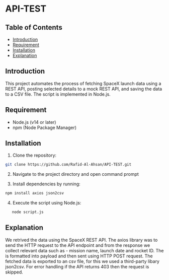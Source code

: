 # API-TEST

## Table of Contents

- [Introduction](#introduction)
- [Requirement](#requirement)
- [Installation](#installation)
- [Explanation](#Explanation)

## Introduction
This project automates the process of fetching SpaceX launch data using a REST API, posting selected details to a mock REST API, and saving the data to a CSV file. The script is implemented in Node.js.


## Requirement
- Node.js (v14 or later)
- npm (Node Package Manager)    

## Installation

1. Clone the repository:

```bash
git clone https://github.com/Rafid-Al-Ahsan/API-TEST.git
````

2. Navigate to the project directory and open command prompt

3. Install dependencies by running:
```bat
npm install axios json2csv
```
4. Execute the script using Node.js:
```bat
   node script.js 
```

## Explanation
We retrived the data using the SpaceX REST API. The axios library was to send the HTTP request to the API endpoint and from the response we collect relevant data such as - mission name, launch date and rocket ID. The is formatted into payload and then sent using HTTP POST request. The fetched data is exported to an csv file, for this we used a third-party libary json2csv. For error handling if the API returns 403 then the request is skipped. 


